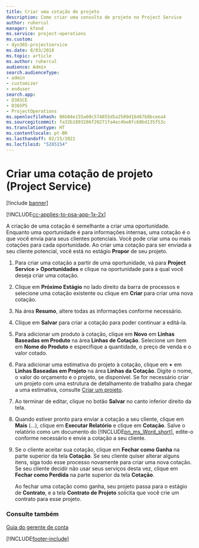```yaml
---
title: Criar uma cotação de projeto
description: Como criar uma consulta de projeto no Project Service
author: ruhercul
manager: kfend
ms.service: project-operations
ms.custom:
- dyn365-projectservice
ms.date: 8/03/2018
ms.topic: article
ms.author: ruhercul
audience: Admin
search.audienceType:
- admin
- customizer
- enduser
search.app:
- D365CE
- D365PS
- ProjectOperations
ms.openlocfilehash: 06b84e155a60c574855d5a2509d16d67b8bceea4
ms.sourcegitcommit: fa32b1893286f20271fa4ec4be8fc68bd135f53c
ms.translationtype: HT
ms.contentlocale: pt-BR
ms.lasthandoff: 02/15/2021
ms.locfileid: "5285154"
---
```

# <a name="create-a-project-quote-project-service"></a>Criar uma cotação de projeto (Project Service)

[!include [banner](../includes/psa-now-project-operations.md)]

[!INCLUDE[cc-applies-to-psa-app-1x-2x](../includes/cc-applies-to-psa-app-1x-2x.md)]

A criação de uma cotação é semelhante a criar uma oportunidade. Enquanto uma oportunidade é para informações internas, uma cotação é o que você envia para seus clientes potenciais. Você pode criar uma ou mais cotações para cada oportunidade. Ao criar uma cotação para ser enviada a seu cliente potencial, você está no estágio **Propor** de seu projeto.  
  
1. Para criar uma cotação a partir de uma oportunidade, vá para **Project Service > Oportunidades** e clique na oportunidade para a qual você deseja criar uma cotação.  
  
2. Clique em **Próximo Estágio** no lado direito da barra de processos e selecione uma cotação existente ou clique em **Criar** para criar uma nova cotação.  
  
3. Na área **Resumo**, altere todas as informações conforme necessário.  
  
4. Clique em **Salvar** para criar a cotação para poder continuar a editá-la.  
  
5. Para adicionar um produto à cotação, clique em **Novo** em **Linhas Baseadas em Produto** na área **Linhas de Cotação**. Selecione um item em **Nome do Produto** e especifique a quantidade, o preço de venda e o valor cotado.  
  
6. Para adicionar uma estimativa do projeto à cotação, clique em **+** em **Linhas Baseadas em Projeto** na área **Linhas da Cotação**. Digite o nome, o valor do orçamento e o projeto, se disponível. Se for necessário criar um projeto com uma estrutura de detalhamento de trabalho para chegar a uma estimativa, consulte [Criar um projeto](../psa/create-project.md).  
  
7. Ao terminar de editar, clique no botão **Salvar** no canto inferior direito da tela.  
  
8. Quando estiver pronto para enviar a cotação a seu cliente, clique em **Mais** (…), clique em **Executar Relatório** e clique em **Cotação**. Salve o relatório como um documento do [!INCLUDE[pn_ms_Word_short](../includes/pn-ms-word-short.md)], edite-o conforme necessário e envie a cotação a seu cliente.  
  
9. Se o cliente aceitar sua cotação, clique em **Fechar como Ganha** na parte superior da tela **Cotação**. Se seu cliente quiser alterar alguns itens, siga todo esse processo novamente para criar uma nova cotação. Se seu cliente decidir não usar seus serviços desta vez, clique em **Fechar como Perdida** na parte superior da tela **Cotação**.  
  
   Ao fechar uma cotação como ganha, seu projeto passa para o estágio de **Contrato**, e a tela **Contrato de Projeto** solicita que você crie um contrato para esse projeto.  
  
### <a name="see-also"></a>Consulte também  
 [Guia do gerente de conta](../psa/account-manager-guide.md)


[!INCLUDE[footer-include](../includes/footer-banner.md)]